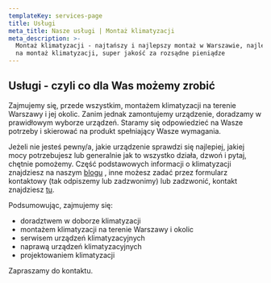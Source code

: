 ```yaml
---
templateKey: services-page
title: Usługi
meta_title: Nasze usługi | Montaż klimatyzacji
meta_description: >-
  Montaż klimatyzacji - najtańszy i najlepszy montaż w Warszawie, najlepsza cena
  na montaż klimatyzacji, super jakość za rozsądne pieniądze
---
```

## Usługi - czyli co dla Was możemy zrobić

Zajmujemy się, przede wszystkim, montażem klimatyzacji na terenie Warszawy i jej okolic. Zanim jednak zamontujemy urządzenie, doradzamy w prawidłowym wyborze urządzeń. Staramy się odpowiedzieć na Wasze potrzeby i skierować na produkt spełniający Wasze wymagania.

Jeżeli nie jesteś pewny/a, jakie urządzenie sprawdzi się najlepiej, jakiej mocy potrzebujesz lub generalnie jak to wszystko działa, dzwoń i pytaj, chętnie pomożemy. Część podstawowych informacji o klimatyzacji znajdziesz na naszym [blogu](https://admiring-hodgkin-530733.netlify.com/blog) , inne możesz zadać przez formularz kontaktowy (tak odpiszemy lub zadzwonimy) lub zadzwonić, kontakt znajdziesz [tu](https://admiring-hodgkin-530733.netlify.com/kontakt).

Podsumowując, zajmujemy się:

* doradztwem w doborze klimatyzacji
* montażem klimatyzacji na terenie Warszawy i okolic
* serwisem urządzeń klimatyzacyjnych
* naprawą urządzeń klimatyzacyjnych
* projektowaniem klimatyzacji

Zapraszamy do kontaktu.
